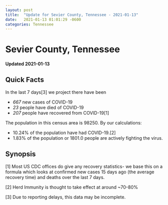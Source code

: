 ```yaml
---
layout: post
title:  "Update for Sevier County, Tennessee - 2021-01-13"
date:   2021-01-13 01:01:29 -0600
categories: Tennessee
---
```


# Sevier County, Tennessee
#### Updated 2021-01-13

## Quick Facts

In the last 7 days[3] we project there have been
- *667* new cases of COVID-19
- *23* people have died of COVID-19
- *207* people have recovered from COVID-19[1]

The population in this census area is 98250. By our calculations:
- 10.24% of the population have had COVID-19.[2]
- 1.83% of the population or 1801.0 people are actively fighting the virus.

## Synopsis




[1] Most US CDC offices do give any recovery statistics- we base this on a formula which looks at confirmed new cases
15 days ago (the average recovery time) and deaths over the last 7 days.

[2] Herd Immunity is thought to take effect at around ~70-80%

[3] Due to reporting delays, this data may be incomplete.
 
    